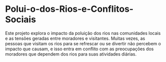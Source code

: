 # Polui-o-dos-Rios-e-Conflitos-Sociais
Este projeto explora o impacto da poluição dos rios nas comunidades locais e as tensões geradas entre moradores e visitantes. Muitas vezes, as pessoas que visitam os rios para se refrescar ou se divertir não percebem o impacto que causam, e isso entra em conflito com as preocupações dos moradores que dependem dos rios para suas atividades diárias.
